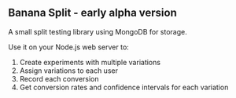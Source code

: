 Banana Split - early alpha version
------------

A small split testing library using MongoDB for storage.

Use it on your Node.js web server to:

1. Create experiments with multiple variations
2. Assign variations to each user
3. Record each conversion
4. Get conversion rates and confidence intervals for each variation

